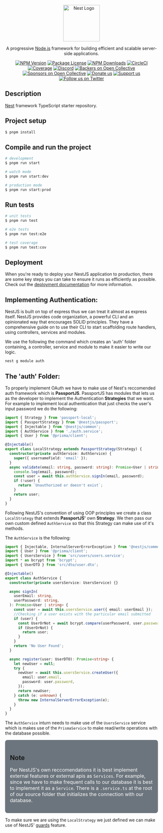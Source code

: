 <p align="center">
  <a href="http://nestjs.com/" target="blank"><img src="https://nestjs.com/img/logo-small.svg" width="120" alt="Nest Logo" /></a>
</p>

[circleci-image]: https://img.shields.io/circleci/build/github/nestjs/nest/master?token=abc123def456
[circleci-url]: https://circleci.com/gh/nestjs/nest

  <p align="center">A progressive <a href="http://nodejs.org" target="_blank">Node.js</a> framework for building efficient and scalable server-side applications.</p>
    <p align="center">
<a href="https://www.npmjs.com/~nestjscore" target="_blank"><img src="https://img.shields.io/npm/v/@nestjs/core.svg" alt="NPM Version" /></a>
<a href="https://www.npmjs.com/~nestjscore" target="_blank"><img src="https://img.shields.io/npm/l/@nestjs/core.svg" alt="Package License" /></a>
<a href="https://www.npmjs.com/~nestjscore" target="_blank"><img src="https://img.shields.io/npm/dm/@nestjs/common.svg" alt="NPM Downloads" /></a>
<a href="https://circleci.com/gh/nestjs/nest" target="_blank"><img src="https://img.shields.io/circleci/build/github/nestjs/nest/master" alt="CircleCI" /></a>
<a href="https://coveralls.io/github/nestjs/nest?branch=master" target="_blank"><img src="https://coveralls.io/repos/github/nestjs/nest/badge.svg?branch=master#9" alt="Coverage" /></a>
<a href="https://discord.gg/G7Qnnhy" target="_blank"><img src="https://img.shields.io/badge/discord-online-brightgreen.svg" alt="Discord"/></a>
<a href="https://opencollective.com/nest#backer" target="_blank"><img src="https://opencollective.com/nest/backers/badge.svg" alt="Backers on Open Collective" /></a>
<a href="https://opencollective.com/nest#sponsor" target="_blank"><img src="https://opencollective.com/nest/sponsors/badge.svg" alt="Sponsors on Open Collective" /></a>
  <a href="https://paypal.me/kamilmysliwiec" target="_blank"><img src="https://img.shields.io/badge/Donate-PayPal-ff3f59.svg" alt="Donate us"/></a>
    <a href="https://opencollective.com/nest#sponsor"  target="_blank"><img src="https://img.shields.io/badge/Support%20us-Open%20Collective-41B883.svg" alt="Support us"></a>
  <a href="https://twitter.com/nestframework" target="_blank"><img src="https://img.shields.io/twitter/follow/nestframework.svg?style=social&label=Follow" alt="Follow us on Twitter"></a>
</p>
  <!--[![Backers on Open Collective](https://opencollective.com/nest/backers/badge.svg)](https://opencollective.com/nest#backer)
  [![Sponsors on Open Collective](https://opencollective.com/nest/sponsors/badge.svg)](https://opencollective.com/nest#sponsor)-->

## Description

[Nest](https://github.com/nestjs/nest) framework TypeScript starter repository.

## Project setup

```bash
$ pnpm install
```

## Compile and run the project

```bash
# development
$ pnpm run start

# watch mode
$ pnpm run start:dev

# production mode
$ pnpm run start:prod
```

## Run tests

```bash
# unit tests
$ pnpm run test

# e2e tests
$ pnpm run test:e2e

# test coverage
$ pnpm run test:cov
```

## Deployment

When you're ready to deploy your NestJS application to production, there are some key steps you can take to ensure it runs as efficiently as possible. Check out the [deployment documentation](https://docs.nestjs.com/deployment) for more information.

## Implementing Authentication: 
NestJS is built on top of express thus we can treat it almost as express itself. NestJS provides code organization, a powerful CLI and an opinionated way that encourages SOLID principles. They have a comprehensive guide on to use their CLI to start scaffolding route handlers, using controllers, services and modules.

We use the following the command which creates an 'auth' folder containing, a controller, service and module to make it easier to write our logic.
```bash
nest g module auth
```
## The 'auth' Folder:
To properly implement OAuth we have to make use of Nest's reccomended auth framework which is **PassportJS**.
PassportJS has modules that lets us as the developer to implement the Authentication **Strategies** that we want. For example to implement local authentication that just checks the user's input password we do the following:

```typescript
import { Strategy } from 'passport-local';
import { PassportStrategy } from '@nestjs/passport';
import { Injectable } from '@nestjs/common';
import { AuthService } from './auth.service';
import { User } from '@prisma/client';

@Injectable()
export class LocalStrategy extends PassportStrategy(Strategy) {
  constructor(private authService: AuthService) {
    super({ usernameField: 'email' });
  }
  async validate(email: string, password: string): Promise<User | string> {
    console.log(email, password);
    const user = await this.authService.signIn(email, password);
    if (!user) {
      return `Unauthorized or doesn't exist`;
    }
    return user;
  }
}
```
Following NestJS's convention of using OOP principles we create a class `LocalStrategy` that extends **PassportJS'** own **Strategy**. We then pass our own custom defined `AuthService` so that this Strategy can make use of it's methods.

The `AuthService` is the following:

```typescript
import { Injectable, InternalServerErrorException } from '@nestjs/common';
import { User } from '@prisma/client';
import { UsersService } from 'src/users/users.service';
import * as bcrypt from 'bcrypt';
import { UserDTO } from 'src/dto/user.dto';

@Injectable()
export class AuthService {
  constructor(private usersService: UsersService) {}

  async signIn(
    userEmail: string,
    userPassword: string,
  ): Promise<User | string> {
    const user = await this.usersService.user({ email: userEmail });
    //Checking if a user exists with the particular email submitted
    if (user) {
      const UserOrNot = await bcrypt.compare(userPassword, user.password);
      if (UserOrNot) {
        return user;
      }
    }
    return 'No User Found';
  }

  async register(user: UserDTO): Promise<string> {
    let newUser = null;
    try {
      newUser = await this.usersService.createUser({
        email: user.email,
        password: user.password,
      });
      return newUser;
    } catch (e: unknown) {
      throw new InternalServerErrorException(e);
    }
  }
}
```
The `AuthService` inturn needs to make use of the `UsersService` service which is makes use of the `PrismaService` to make read/write operations with the database possible.

<div style="background-color: #6c757d; padding: 16px; border-radius: 8px; margin: 10px 0px;">
<h2>Note</h2>
<p style="font-size:16px; color:#FFFF;">Per NestJS's own reccomendations it is best implement external features or external apis as <code>Services</code>. For example, since we have to make frequent calls to our database it is best to implement it as a <code>Service</code>. There is a <code>.service.ts</code> at the root of our source folder that initializes the connection with our database.</p>
</div>

To make sure we are using the `LocalStrategy` we just defined we can make use of NestJS' [guards](https://docs.nestjs.com/guards) feature.

